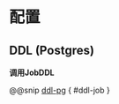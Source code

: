 # 配置

## DDL (Postgres)

**调用JobDDL**

@@snip [ddl-pg](../../../../../scripts/software/postgres/init.sql) { #ddl-job }
